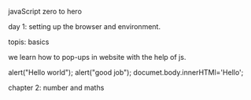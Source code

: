 javaScript zero to hero 

day 1: setting up the browser and environment.

topis: basics

  we learn how to pop-ups in website with the help of js.

alert("Hello world");
alert("good job");
documet.body.innerHTMl='Hello';

chapter 2:  number and maths



